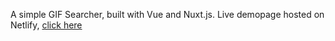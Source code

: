 A simple GIF Searcher, built with Vue and Nuxt.js. Live demopage hosted on Netlify, [click here](https://gif-searcher.netlify.com/)
